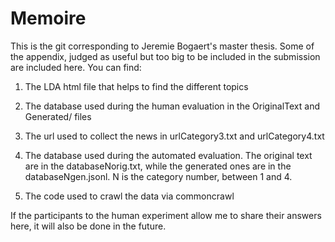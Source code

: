 # Memoire

This is the git corresponding to Jeremie Bogaert's master thesis. Some of the appendix, judged as useful but too big to be included in the submission are included here. You can find: 

1) The LDA html file that helps to find the different topics	

2) The database used during the human evaluation in the OriginalText and Generated/ files

3) The url used to collect the news in urlCategory3.txt and urlCategory4.txt

4) The database used during the automated evaluation. The original text are in the databaseNorig.txt, while the generated ones are in the databaseNgen.jsonl. N is the category number, between 1 and 4.

5) The code used to crawl the data via commoncrawl

If the participants to the human experiment allow me to share their answers here, it will also be done in the future. 
